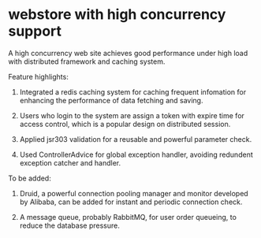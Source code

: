 # webstore with high concurrency support
A high concurrency web site achieves good performance under high load with distributed framework and caching system.

Feature highlights:

1. Integrated a redis caching system for caching frequent infomation for enhancing the performance of data fetching and saving.

2. Users who login to the system are assign a token with expire time for access control, which is a popular design on distributed session.

3. Applied jsr303 validation for a reusable and powerful parameter check.

4. Used ControllerAdvice for global exception handler, avoiding redundent exception catcher and handler.

To be added:

1. Druid, a powerful connection pooling manager and monitor developed by Alibaba, can be added for instant and periodic connection check.

2. A message queue, probably RabbitMQ, for user order queueing, to reduce the database pressure.




